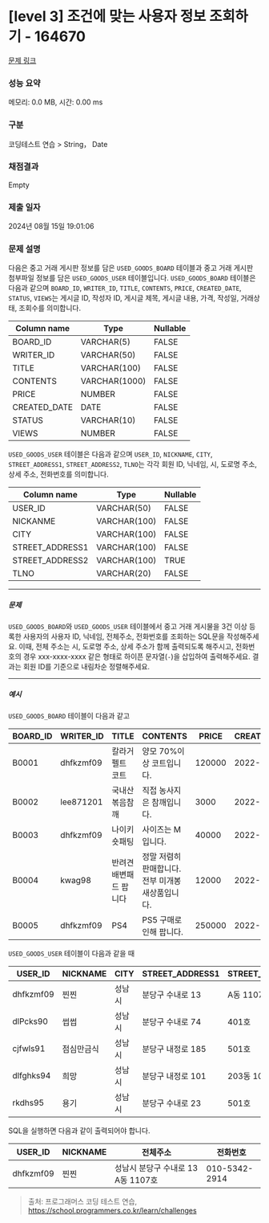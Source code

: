 # [level 3] 조건에 맞는 사용자 정보 조회하기 - 164670 

[문제 링크](https://school.programmers.co.kr/learn/courses/30/lessons/164670) 

### 성능 요약

메모리: 0.0 MB, 시간: 0.00 ms

### 구분

코딩테스트 연습 > String， Date

### 채점결과

Empty

### 제출 일자

2024년 08월 15일 19:01:06

### 문제 설명

<p>다음은 중고 거래 게시판 정보를 담은 <code>USED_GOODS_BOARD</code> 테이블과 중고 거래 게시판 첨부파일 정보를 담은 <code>USED_GOODS_USER</code> 테이블입니다. <code>USED_GOODS_BOARD</code> 테이블은 다음과 같으며 <code>BOARD_ID</code>, <code>WRITER_ID</code>, <code>TITLE</code>, <code>CONTENTS</code>, <code>PRICE</code>, <code>CREATED_DATE</code>, <code>STATUS</code>, <code>VIEWS</code>는 게시글 ID, 작성자 ID, 게시글 제목, 게시글 내용, 가격, 작성일, 거래상태, 조회수를 의미합니다.</p>
<table class="table">
        <thead><tr>
<th>Column name</th>
<th>Type</th>
<th>Nullable</th>
</tr>
</thead>
        <tbody><tr>
<td>BOARD_ID</td>
<td>VARCHAR(5)</td>
<td>FALSE</td>
</tr>
<tr>
<td>WRITER_ID</td>
<td>VARCHAR(50)</td>
<td>FALSE</td>
</tr>
<tr>
<td>TITLE</td>
<td>VARCHAR(100)</td>
<td>FALSE</td>
</tr>
<tr>
<td>CONTENTS</td>
<td>VARCHAR(1000)</td>
<td>FALSE</td>
</tr>
<tr>
<td>PRICE</td>
<td>NUMBER</td>
<td>FALSE</td>
</tr>
<tr>
<td>CREATED_DATE</td>
<td>DATE</td>
<td>FALSE</td>
</tr>
<tr>
<td>STATUS</td>
<td>VARCHAR(10)</td>
<td>FALSE</td>
</tr>
<tr>
<td>VIEWS</td>
<td>NUMBER</td>
<td>FALSE</td>
</tr>
</tbody>
      </table>
<p><code>USED_GOODS_USER</code> 테이블은 다음과 같으며 <code>USER_ID</code>, <code>NICKNAME</code>, <code>CITY</code>, <code>STREET_ADDRESS1</code>, <code>STREET_ADDRESS2</code>, <code>TLNO</code>는 각각 회원 ID, 닉네임, 시, 도로명 주소, 상세 주소, 전화번호를 의미합니다.</p>
<table class="table">
        <thead><tr>
<th>Column name</th>
<th>Type</th>
<th>Nullable</th>
</tr>
</thead>
        <tbody><tr>
<td>USER_ID</td>
<td>VARCHAR(50)</td>
<td>FALSE</td>
</tr>
<tr>
<td>NICKANME</td>
<td>VARCHAR(100)</td>
<td>FALSE</td>
</tr>
<tr>
<td>CITY</td>
<td>VARCHAR(100)</td>
<td>FALSE</td>
</tr>
<tr>
<td>STREET_ADDRESS1</td>
<td>VARCHAR(100)</td>
<td>FALSE</td>
</tr>
<tr>
<td>STREET_ADDRESS2</td>
<td>VARCHAR(100)</td>
<td>TRUE</td>
</tr>
<tr>
<td>TLNO</td>
<td>VARCHAR(20)</td>
<td>FALSE</td>
</tr>
</tbody>
      </table>
<hr>

<h5>문제</h5>

<p><code>USED_GOODS_BOARD</code>와 <code>USED_GOODS_USER</code> 테이블에서 중고 거래 게시물을 3건 이상 등록한 사용자의 사용자 ID, 닉네임, 전체주소, 전화번호를 조회하는 SQL문을 작성해주세요. 이때, 전체 주소는 시, 도로명 주소, 상세 주소가 함께 출력되도록 해주시고, 전화번호의 경우 xxx-xxxx-xxxx 같은 형태로 하이픈 문자열(<code>-</code>)을 삽입하여 출력해주세요. 결과는 회원 ID를 기준으로 내림차순 정렬해주세요. </p>

<hr>

<h5>예시</h5>

<p><code>USED_GOODS_BOARD</code> 테이블이 다음과 같고</p>
<table class="table">
        <thead><tr>
<th>BOARD_ID</th>
<th>WRITER_ID</th>
<th>TITLE</th>
<th>CONTENTS</th>
<th>PRICE</th>
<th>CREATED_DATE</th>
<th>STATUS</th>
<th>VIEWS</th>
</tr>
</thead>
        <tbody><tr>
<td>B0001</td>
<td>dhfkzmf09</td>
<td>칼라거펠트 코트</td>
<td>양모 70%이상 코트입니다.</td>
<td>120000</td>
<td>2022-10-14</td>
<td>DONE</td>
<td>104</td>
</tr>
<tr>
<td>B0002</td>
<td>lee871201</td>
<td>국내산 볶음참깨</td>
<td>직접 농사지은 참깨입니다.</td>
<td>3000</td>
<td>2022-10-02</td>
<td>DONE</td>
<td>121</td>
</tr>
<tr>
<td>B0003</td>
<td>dhfkzmf09</td>
<td>나이키 숏패팅</td>
<td>사이즈는 M입니다.</td>
<td>40000</td>
<td>2022-10-17</td>
<td>DONE</td>
<td>98</td>
</tr>
<tr>
<td>B0004</td>
<td>kwag98</td>
<td>반려견 배변패드 팝니다</td>
<td>정말 저렴히 판매합니다. 전부 미개봉 새상품입니다.</td>
<td>12000</td>
<td>2022-10-01</td>
<td>DONE</td>
<td>250</td>
</tr>
<tr>
<td>B0005</td>
<td>dhfkzmf09</td>
<td>PS4</td>
<td>PS5 구매로인해 팝니다.</td>
<td>250000</td>
<td>2022-11-03</td>
<td>DONE</td>
<td>111</td>
</tr>
</tbody>
      </table>
<p><code>USED_GOODS_USER</code> 테이블이 다음과 같을 때</p>
<table class="table">
        <thead><tr>
<th>USER_ID</th>
<th>NICKNAME</th>
<th>CITY</th>
<th>STREET_ADDRESS1</th>
<th>STREET_ADDRESS2</th>
<th>TLNO</th>
</tr>
</thead>
        <tbody><tr>
<td>dhfkzmf09</td>
<td>찐찐</td>
<td>성남시</td>
<td>분당구 수내로 13</td>
<td>A동 1107호</td>
<td>01053422914</td>
</tr>
<tr>
<td>dlPcks90</td>
<td>썹썹</td>
<td>성남시</td>
<td>분당구 수내로 74</td>
<td>401호</td>
<td>01034573944</td>
</tr>
<tr>
<td>cjfwls91</td>
<td>점심만금식</td>
<td>성남시</td>
<td>분당구 내정로 185</td>
<td>501호</td>
<td>01036344964</td>
</tr>
<tr>
<td>dlfghks94</td>
<td>희망</td>
<td>성남시</td>
<td>분당구 내정로 101</td>
<td>203동 102호</td>
<td>01032634154</td>
</tr>
<tr>
<td>rkdhs95</td>
<td>용기</td>
<td>성남시</td>
<td>분당구 수내로 23</td>
<td>501호</td>
<td>01074564564</td>
</tr>
</tbody>
      </table>
<p>SQL을 실행하면 다음과 같이 출력되어야 합니다.</p>
<table class="table">
        <thead><tr>
<th>USER_ID</th>
<th>NICKNAME</th>
<th>전체주소</th>
<th>전화번호</th>
</tr>
</thead>
        <tbody><tr>
<td>dhfkzmf09</td>
<td>찐찐</td>
<td>성남시 분당구 수내로 13 A동 1107호</td>
<td>010-5342-2914</td>
</tr>
</tbody>
      </table>

> 출처: 프로그래머스 코딩 테스트 연습, https://school.programmers.co.kr/learn/challenges